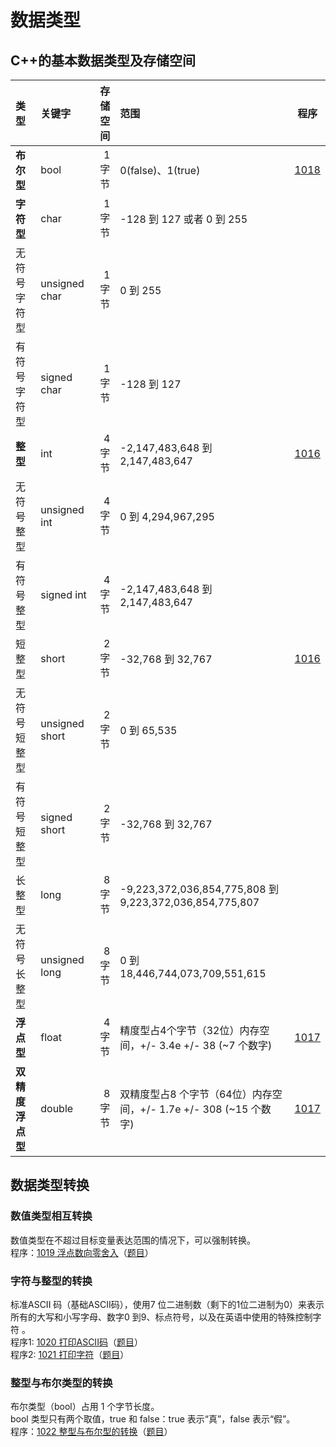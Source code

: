 # 数据类型
## C++的基本数据类型及存储空间  
| 类型  | 关键字  | 存储空间 | 范围 | 程序 |
|:------------- |:----------------| -------------:|:---------------------|:-------:|
| **布尔型**      | bool | 1字节 | 0(false)、1(true) | [1018](https://github.com/csxlf/ybt_ssoier_cn/blob/main/1018.cpp) |
| **字符型**      | char | 1字节 | -128 到 127 或者 0 到 255 |
| 无符号字符型      | unsigned char | 1字节 | 0 到 255 |
| 有符号字符型      | signed char | 1字节 | -128 到 127 |
| **整型** | int | 4字节 | -2,147,483,648 到 2,147,483,647 | [1016](https://github.com/csxlf/ybt_ssoier_cn/blob/main/1016.cpp) |
| 无符号整型 | unsigned int | 4字节 | 0 到 4,294,967,295 |
| 有符号整型 | signed int | 4字节 | -2,147,483,648 到 2,147,483,647 |
| 短整型 | short | 2字节 | -32,768 到 32,767 | [1016](https://github.com/csxlf/ybt_ssoier_cn/blob/main/1016.cpp) |
| 无符号短整型 | unsigned short | 2字节 | 0 到 65,535 |
| 有符号短整型 | signed short | 2字节 | -32,768 到 32,767 |
| 长整型 | long | 8字节 | -9,223,372,036,854,775,808 到 9,223,372,036,854,775,807 |
| 无符号长整型 | unsigned long | 8字节 | 0 到 18,446,744,073,709,551,615 |
| **浮点型** | float | 4字节 | 精度型占4个字节（32位）内存空间，+/- 3.4e +/- 38 (~7 个数字) | [1017](https://github.com/csxlf/ybt_ssoier_cn/blob/main/1017.cpp) |
| **双精度浮点型** | double | 8字节 | 双精度型占8 个字节（64位）内存空间，+/- 1.7e +/- 308 (~15 个数字) |  [1017](https://github.com/csxlf/ybt_ssoier_cn/blob/main/1017.cpp) |

## 数据类型转换  
### 数值类型相互转换  
数值类型在不超过目标变量表达范围的情况下，可以强制转换。  
程序：[1019	浮点数向零舍入](https://github.com/csxlf/ybt_ssoier_cn/blob/main/1019.cpp)（[题目](http://ybt.ssoier.cn:8088/problem_show.php?pid=1019)） 
### 字符与整型的转换  
标准ASCII 码（基础ASCII码），使用7 位二进制数（剩下的1位二进制为0）来表示所有的大写和小写字母、数字0 到9、标点符号，以及在英语中使用的特殊控制字符 。  
程序1: [1020	打印ASCII码](https://github.com/csxlf/ybt_ssoier_cn/blob/main/1020.cpp)（[题目](http://ybt.ssoier.cn:8088/problem_show.php?pid=1020)）  
程序2: [1021	打印字符](https://github.com/csxlf/ybt_ssoier_cn/blob/main/1021.cpp)（[题目](http://ybt.ssoier.cn:8088/problem_show.php?pid=1021)）
### 整型与布尔类型的转换   
布尔类型（bool）占用 1 个字节长度。  
bool 类型只有两个取值，true 和 false：true 表示“真”，false 表示“假”。  
程序：[1022	整型与布尔型的转换](https://github.com/csxlf/ybt_ssoier_cn/blob/main/1022.cpp)（[题目](http://ybt.ssoier.cn:8088/problem_show.php?pid=1022)） 